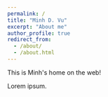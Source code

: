 ```yaml
---
permalink: /
title: "Minh D. Vu"
excerpt: "About me"
author_profile: true
redirect_from: 
  - /about/
  - /about.html
---
```


This is Minh's home on the web!

Lorem ipsum.
